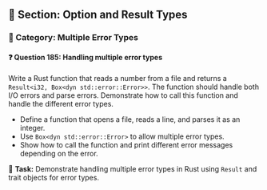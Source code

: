 ## 📘 Section: Option and Result Types  
### 🔹 Category: Multiple Error Types  
#### ❓ Question 185: Handling multiple error types

Write a Rust function that reads a number from a file and returns a `Result<i32, Box<dyn std::error::Error>>`. The function should handle both I/O errors and parse errors. Demonstrate how to call this function and handle the different error types.

- Define a function that opens a file, reads a line, and parses it as an integer.
- Use `Box<dyn std::error::Error>` to allow multiple error types.
- Show how to call the function and print different error messages depending on the error.

🔧 **Task:** Demonstrate handling multiple error types in Rust using `Result` and trait objects for error types.
